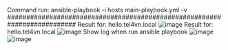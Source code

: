 Command run: ansible-playbook -i hosts  main-playbook.yml -v
##########################################################################
Result for: hello.tel4vn.local
![image](https://github.com/vytran4love/Ansible-TOOA08/assets/107416504/8abc558f-0ae1-435f-aeb0-c24208b472f4)
Result for: hello.tel4vn.local
![image](https://github.com/vytran4love/Ansible-TOOA08/assets/107416504/bc0826f0-2faf-42b2-b357-48f0f817bd76)
Show log when run ansible playbook
![image](https://github.com/vytran4love/Ansible-TOOA08/assets/107416504/dcbdd31b-dee0-4fd3-8b24-670cedd17057)
![image](https://github.com/vytran4love/Ansible-TOOA08/assets/107416504/071c69b7-9c2c-4f96-a3bc-2a8bd2897d73)

